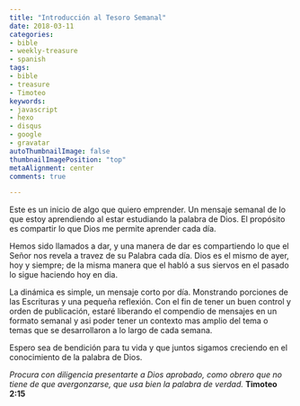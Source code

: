 ```yaml
---
title: "Introducción al Tesoro Semanal"
date: 2018-03-11
categories:
- bible
- weekly-treasure
- spanish
tags:
- bible
- treasure
- Timoteo
keywords:
- javascript
- hexo
- disqus
- google
- gravatar
autoThumbnailImage: false
thumbnailImagePosition: "top"
metaAlignment: center
comments: true

---
```

Este es un inicio de algo que quiero emprender. Un mensaje semanal de lo que estoy
aprendiendo al estar estudiando la palabra de Dios. El propósito es compartir lo
que Dios me permite aprender cada día.
<!--more-->

Hemos sido llamados a dar, y una manera de dar es compartiendo lo que el Señor nos
revela a travez de su Palabra cada día. Dios es el mismo de ayer, hoy y siempre; de
la misma manera que el habló a sus siervos en el pasado lo sigue haciendo hoy en dia.

La dinámica es simple, un mensaje corto por día. Monstrando porciones de las Escrituras
y una pequeña reflexión. Con el fin de tener un buen control y orden de publicación, estaré
liberando el compendio de mensajes en un formato semanal y asi poder tener un contexto mas
amplio del tema o temas que se desarrollaron a lo largo de cada semana.

Espero sea de bendición para tu vida y que juntos sigamos creciendo en el conocimiento
de la palabra de Dios.

_Procura con diligencia presentarte a Dios aprobado, como obrero que no tiene de que
avergonzarse, que usa bien la palabra de verdad._
**Timoteo 2:15**